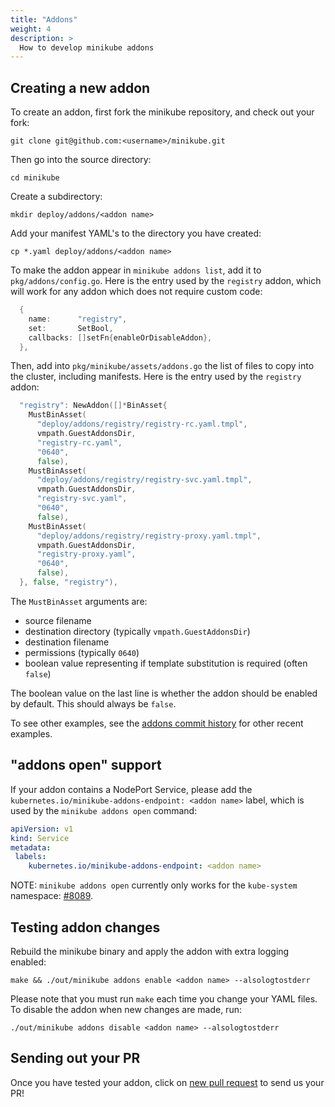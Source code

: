 ```yaml
---
title: "Addons"
weight: 4
description: >
  How to develop minikube addons
---
```


## Creating a new addon

To create an addon, first fork the minikube repository, and check out your fork:

`git clone git@github.com:<username>/minikube.git`

Then go into the source directory:

`cd minikube`

Create a subdirectory:

`mkdir deploy/addons/<addon name>`

Add your manifest YAML's to the directory you have created:

`cp *.yaml deploy/addons/<addon name>`

To make the addon appear in `minikube addons list`, add it to `pkg/addons/config.go`. Here is the entry used by the `registry` addon, which will work for any addon which does not require custom code:

```go
  {
    name:      "registry",
    set:       SetBool,
    callbacks: []setFn{enableOrDisableAddon},
  },
```

Then, add into `pkg/minikube/assets/addons.go` the list of files to copy into the cluster, including manifests. Here is the entry used by the `registry` addon:

```go
  "registry": NewAddon([]*BinAsset{
    MustBinAsset(
      "deploy/addons/registry/registry-rc.yaml.tmpl",
      vmpath.GuestAddonsDir,
      "registry-rc.yaml",
      "0640",
      false),
    MustBinAsset(
      "deploy/addons/registry/registry-svc.yaml.tmpl",
      vmpath.GuestAddonsDir,
      "registry-svc.yaml",
      "0640",
      false),
    MustBinAsset(
      "deploy/addons/registry/registry-proxy.yaml.tmpl",
      vmpath.GuestAddonsDir,
      "registry-proxy.yaml",
      "0640",
      false),
  }, false, "registry"),
```

The `MustBinAsset` arguments are:

* source filename
* destination directory (typically `vmpath.GuestAddonsDir`)
* destination filename
* permissions (typically `0640`)
* boolean value representing if template substitution is required (often `false`)

The boolean value on the last line is whether the addon should be enabled by default. This should always be `false`.

To see other examples, see the [addons commit history](https://github.com/kubernetes/minikube/commits/master/deploy/addons) for other recent examples.

## "addons open" support

If your addon contains a NodePort Service, please add the `kubernetes.io/minikube-addons-endpoint: <addon name>` label, which is used by the  `minikube addons open` command:

```yaml
apiVersion: v1
kind: Service
metadata:
 labels:
    kubernetes.io/minikube-addons-endpoint: <addon name>
```

NOTE: `minikube addons open` currently only works for the `kube-system` namespace: [#8089](https://github.com/kubernetes/minikube/issues/8089).

## Testing addon changes

Rebuild the minikube binary and apply the addon with extra logging enabled:

```shell
make && ./out/minikube addons enable <addon name> --alsologtostderr
```

Please note that you must run `make` each time you change your YAML files. To disable the addon when new changes are made, run:

```shell
./out/minikube addons disable <addon name> --alsologtostderr
```

## Sending out your PR

Once you have tested your addon, click on [new pull request](https://github.com/kubernetes/minikube/compare) to send us your PR!
